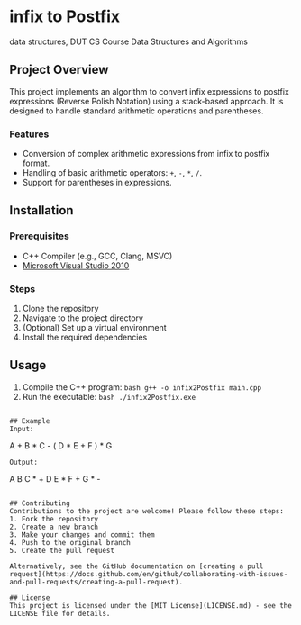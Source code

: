 # infix to Postfix
data structures, DUT CS Course Data Structures and Algorithms

## Project Overview
This project implements an algorithm to convert infix expressions to postfix expressions (Reverse Polish Notation) using a stack-based approach. It is designed to handle standard arithmetic operations and parentheses.

### Features
- Conversion of complex arithmetic expressions from infix to postfix format.
- Handling of basic arithmetic operators: `+`, `-`, `*`, `/`.
- Support for parentheses in expressions.

## Installation

### Prerequisites
- C++ Compiler (e.g., GCC, Clang, MSVC)
- [Microsoft Visual Studio 2010](https://visualstudio.microsoft.com/vs/older-downloads/)

### Steps
1. Clone the repository
2. Navigate to the project directory
3. (Optional) Set up a virtual environment
4. Install the required dependencies

## Usage
1. Compile the C++ program: ```bash g++ -o infix2Postfix main.cpp ```
2. Run the executable: ```bash ./infix2Postfix.exe ```
``` You can input your infix expression when prompted, or modify the script to convert a predefined infix expression.

## Example
Input:
```
A + B * C - ( D * E + F ) * G
```
Output:
```
A B C * + D E * F + G * -
```

## Contributing
Contributions to the project are welcome! Please follow these steps:
1. Fork the repository
2. Create a new branch
3. Make your changes and commit them
4. Push to the original branch
5. Create the pull request

Alternatively, see the GitHub documentation on [creating a pull request](https://docs.github.com/en/github/collaborating-with-issues-and-pull-requests/creating-a-pull-request).

## License
This project is licensed under the [MIT License](LICENSE.md) - see the LICENSE file for details.

